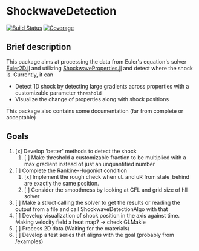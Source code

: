 # ShockwaveDetection

[![Build Status](https://github.com/warisa-r/ShockwaveDetection.jl/actions/workflows/CI.yml/badge.svg?branch=main)](https://github.com/warisa-r/ShockwaveDetection.jl/actions/workflows/CI.yml?query=branch%3Amain)
[![Coverage](https://codecov.io/gh/warisa-r/ShockwaveDetection.jl/branch/main/graph/badge.svg)](https://codecov.io/gh/warisa-r/ShockwaveDetection.jl)


## Brief description

This package aims at processing the data from Euler's equation's solver [Euler2D.jl](https://github.com/STCE-at-RWTH/ShockwaveProperties.jl) and utilizing [ShockwaveProperties.jl](https://github.com/STCE-at-RWTH/ShockwaveProperties.jl) and detect where the shock is.
Currently, it can
- Detect 1D shock by detecting large gradients across properties with a customizable parameter `threshold`
- Visualize the change of properties along with shock positions

This package also contains some documentation (far from complete or acceptable)

## Goals
1. [x] Develop 'better' methods to detect the shock
   1. [ ] Make threshold a customizable fraction to be multiplied with a max gradient instead of just an unquantified number
2. [ ] Complete the Rankine-Hugoniot condition
    1. [x] Implement the rough check when uL and uR from state_behind are exactly the same position.
    2. [ ] Consider the smoothness by looking at CFL and grid size of hll solver 
3. [ ] Make a struct calling the solver to get the results or reading the output from a file and call ShockwaveDetectionAlgo with that
4. [ ] Develop visualization of shock position in the axis against time. Making velocity field a heat map? -> check GLMakie
5. [ ] Process 2D data (Waiting for the materials)
6. [ ] Develop a test series that aligns with the goal (probably from /examples)
